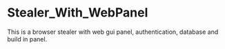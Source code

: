 # Stealer_With_WebPanel
This is a browser stealer with web gui panel, authentication, database and build in panel.

